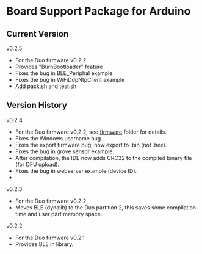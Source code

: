 # Board Support Package for Arduino

## Current Version

v0.2.5

* For the Duo firmware v0.2.2
* Provides "BurnBootloader" feature
* Fixes the bug in BLE_Periphal example
* Fixes the bug in WiFiDdpNtpClient example
* Add pack.sh and test.sh
 
## Version History

v0.2.4

* For the Duo firmware v0.2.2, see [firmware](firmware) folder for details.
* Fixes the Windows username bug.
* Fixes the export firmware bug, now export to .bin (not .hex). 
* Fixes the bug in grove sensor example.
* After compilation, the IDE now adds CRC32 to the compiled binary file (for DFU upload).
* Fixes the bug in webserver example (device ID).
* 
v0.2.3

* For the Duo firmware v0.2.2
* Moves BLE (dynalib) to the Duo partition 2, this saves some compilation time and user part memory space.

v0.2.2

* For the Duo firmware v0.2.1
* Provides BLE in library.

